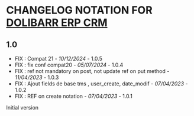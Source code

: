 # CHANGELOG NOTATION FOR [DOLIBARR ERP CRM](https://www.dolibarr.org)

## 1.0
- FIX : Compat 21 - *10/12/2024* - 1.0.5  
- FIX : fix conf compat20 - *05/07/2024* - 1.0.4  
- FIX : ref not mandatory on post, not update ref on put method  - *11/04/2023* - 1.0.3  
- FIX : Ajout fields de base tms , user_create, date_modif - *07/04/2023* - 1.0.2  
- FIX : REF on create notation - *07/04/2023* - 1.0.1

Initial version


